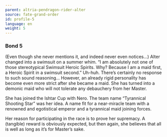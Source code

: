 ```yaml
---
parent: altria-pendragon-rider-alter
source: fate-grand-order
id: profile-5
language: en
weight: 5
---
```


### Bond 5

(Even though she never mentions it, and indeed never even notices…) Alter changed into a swimsuit on a summer whim.
“I am absolutely not one of those stereotypical Swimsuit Heroic Spirits. Why? Because I am a maid first, a Heroic Spirit in a swimsuit second.”
Uh-huh. There’s certainly no response to such sound reasoning…
However, an already rigid personality has become even more strict after she became a maid. She has turned into a demonic maid who will not tolerate any debauchery from her Master.

She has joined the Ishtar Cup with Nero.
The team name “Tyrannical Shooting Star” was her idea.
A name fit for a near-miracle team with a renowned and egotistical emperor and a tyrannical maid joining forces.

Her reason for participating in the race is to prove her supremacy. A (tangible) reward is obviously expected, but then again, she believes that all is well as long as it’s for Master’s sake.
